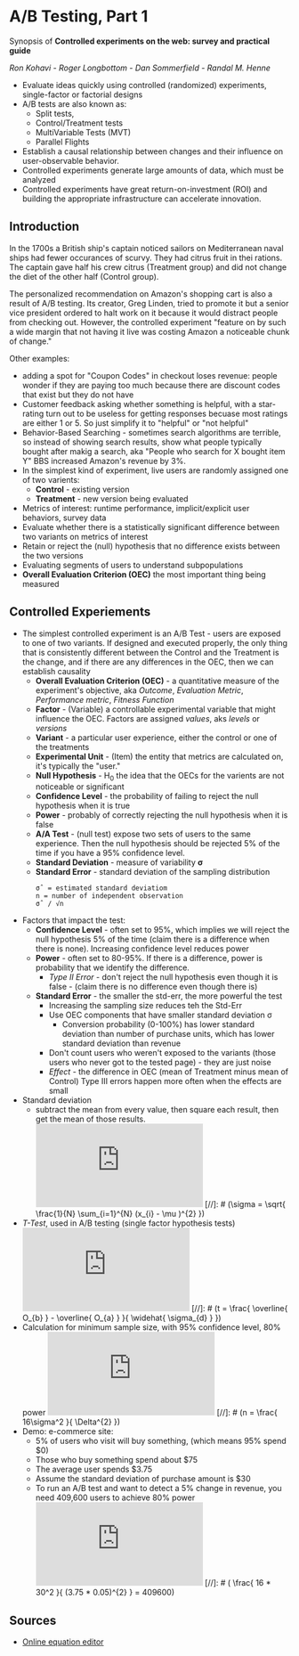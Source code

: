 # A/B Testing, Part 1

Synopsis of **Controlled experiments on the web: survey and practical guide**

*Ron Kohavi - Roger Longbottom - Dan Sommerfield - Randal M. Henne*

* Evaluate ideas quickly using controlled (randomized) experiments, single-factor or factorial designs
* A/B tests are also known as:
  * Split tests,
  * Control/Treatment tests
  * MultiVariable Tests (MVT)
  * Parallel Flights
* Establish a causal relationship between changes and their influence on user-observable behavior.
* Controlled experiments generate large amounts of data, which must be analyzed
* Controlled experiments have great return-on-investment (ROI) and building the appropriate infrastructure can accelerate innovation.

## Introduction

In the 1700s a British ship's captain noticed sailors on Mediterranean naval ships had fewer occurances of scurvy. They had citrus fruit in thei rations. The captain gave half his crew citrus (Treatment group) and did not change the diet of the other half (Control group).

The personalized recommendation on Amazon's shopping cart is also a result of A/B testing. Its creator, Greg Linden, tried to promote it but a senior vice president ordered to halt work on it because it would distract people from checking out. However, the controlled experiment "feature on by such a wide margin that not having it live was costing Amazon a noticeable chunk of change."

Other examples:

* adding a spot for "Coupon Codes" in checkout loses revenue: people wonder if they are paying too much because there are discount codes that exist but they do not have
* Customer feedback asking whether something is helpful, with a star-rating turn out to be useless for getting responses becuase most ratings are either 1 or 5. So just simplify it to "helpful" or "not helpful"
* Behavior-Based Searching - sometimes search algorithms are terrible, so instead of showing search results, show what people typically bought after makig a search, aka "People who search for X bought item Y" BBS increased Amazon's revenue by 3%.
* In the simplest kind of experiment, live users are randomly assigned one of two varients:
  * **Control** - existing version
  * **Treatment** - new version being evaluated
* Metrics of interest: runtime performance, implicit/explicit user behaviors, survey data
* Evaluate whether there is a statistically significant difference between two variants on metrics of interest
* Retain or reject the (null) hypothesis that no difference exists between the two versions
* Evaluating segments of users to understand subpopulations
* **Overall Evaluation  Criterion (OEC)** the most important thing being measured

## Controlled Experiements

* The simplest controlled experiment is an A/B Test - users are exposed to one of two variants. If designed and executed properly, the only thing that is consistently different between the Control and the Treatment is the change, and if there are any differences in the OEC, then we can establish causality
  * **Overall Evaluation Criterion (OEC)** - a quantitative measure of the experiment's objective, aka *Outcome*, *Evaluation Metric*, *Performance metric*, *Fitness Function*
  * **Factor** - (Variable) a controllable experimental variable that might influence the OEC. Factors are assigned *values*, aks *levels* or *versions*
  * **Variant** - a particular user experience, either the control or one of the treatments
  * **Experimental Unit** - (Item) the entity that metrics are calculated on, it's typically the "user."
  * **Null Hypothesis** - H<sub>0</sub> the idea that the OECs for the varients are not noticeable or significant
  * **Confidence Level** - the probability of failing to reject the null hypothesis when it is true
  * **Power** - probably of correctly rejecting the null hypothesis when it is false
  * **A/A Test** - (null test) expose two sets of users to the same experience. Then the null hypothesis should be rejected 5% of the time if you have a 95% confidence level.
  * **Standard Deviation** - measure of variability **&sigma;**
  * **Standard Error** - standard deviation of the sampling distribution
    ```
    σˆ = estimated standard deviatiom
    n = number of independent observation
    σˆ / √n
    ```
* Factors that impact the test:
  * **Confidence Level** - often set to 95%, which implies we will reject the null hypothesis 5% of the time (claim there is a difference when there is none). Increasing confidence level reduces power
  * **Power** - often set to 80-95%. If there is a difference, power is probability that we identify the difference.
    * *Type II Error* - don't reject the null hypothesis even though it is false - (claim there is no difference even though there is)
  * **Standard Error** - the smaller the std-err, the more powerful the test
    * Increasing the sampling size reduces teh the Std-Err
    * Use OEC components that have smaller standard deviation &sigma;
      * Conversion probability (0-100%) has lower standard deviation than number of purchase units, which has lower standard deviation than revenue
    * Don't count users who weren't exposed to the variants (those users who never got to the tested page) - they are just noise
    * *Effect* - the difference in OEC (mean of Treatment minus mean of Control) Type III errors happen more often when the effects are small
* Standard deviation
  * subtract the mean from every value, then square each result, then get the mean of those results.
  ![Standard Deviation](http://www.sciweavers.org/tex2img.php?eq=%20%5Csigma%20%3D%20%5Csqrt%7B%20%5Cfrac%7B1%7D%7BN%7D%20%20%5Csum_%7Bi%3D1%7D%5E%7BN%7D%20%28x_%7Bi%7D%20-%20%20%5Cmu%20%29%5E%7B2%7D%20%7D&bc=White&fc=Black&im=jpg&fs=12&ff=modern&edit=0)
   [//]: #  (\sigma = \sqrt{ \frac{1}{N}  \sum_{i=1}^{N} (x_{i} -  \mu )^{2} })
* *T-Test*, used in A/B testing (single factor hypothesis tests)
  ![T-test](http://www.sciweavers.org/tex2img.php?eq=t%20%3D%20%5Cfrac%7B%20%5Coverline%7B%20O_%7Bb%7D%20%7D%20-%20%20%5Coverline%7B%20O_%7Ba%7D%20%7D%20%7D%7B%20%5Cwidehat%7B%20%20%5Csigma_%7Bd%7D%20%7D%20%7D%0A&bc=White&fc=Black&im=jpg&fs=12&ff=modern&edit=0)
  [//]: #  (t = \frac{ \overline{ O_{b} } -  \overline{ O_{a} } }{ \widehat{  \sigma_{d} } })
* Calculation for minimum sample size, with 95% confidence level, 80% power
  ![Minimum Sample Size](http://www.sciweavers.org/tex2img.php?eq=n%20%3D%20%5Cfrac%7B%2016%5Csigma%5E2%20%20%7D%7B%20%5CDelta%5E%7B2%7D%20%20%7D&bc=White&fc=Black&im=jpg&fs=12&ff=modern&edit=0)
  [//]: #  (n = \frac{ 16\sigma^2  }{ \Delta^{2}  })
* Demo: e-commerce site:
  * 5% of users who visit will buy something, (which means 95% spend $0)
  * Those who buy something spend about $75
  * The average user spends $3.75
  * Assume the standard deviation of purchase amount is $30
  * To run an A/B test and want to detect a 5% change in revenue, you need 409,600 users to achieve 80% power
    ![5% revenue change, sample size equation](http://www.sciweavers.org/tex2img.php?eq=%20%5Cfrac%7B%2016%20%2A%2030%5E2%20%20%7D%7B%20%283.75%20%2A%200.05%29%5E%7B2%7D%20%20%7D%20%3D%20409600&bc=White&fc=Black&im=jpg&fs=12&ff=modern&edit=0)
  [//]: # ( \frac{ 16 * 30^2  }{ (3.75 * 0.05)^{2}  } = 409600)




## Sources
* [Online equation editor](http://www.sciweavers.org/free-online-latex-equation-editor)


